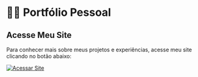 # 🧛‍♀️ Portfólio Pessoal

## Acesse Meu Site

Para conhecer mais sobre meus projetos e experiências, acesse meu site clicando no botão abaixo:

[![Acessar Site](https://img.shields.io/badge/Acessar%20Portf%C3%B3lio-Dispon%C3%ADvel-9d4edd?style=for-the-badge&logo=safari&logoColor=white)](https://luthorw.github.io)
